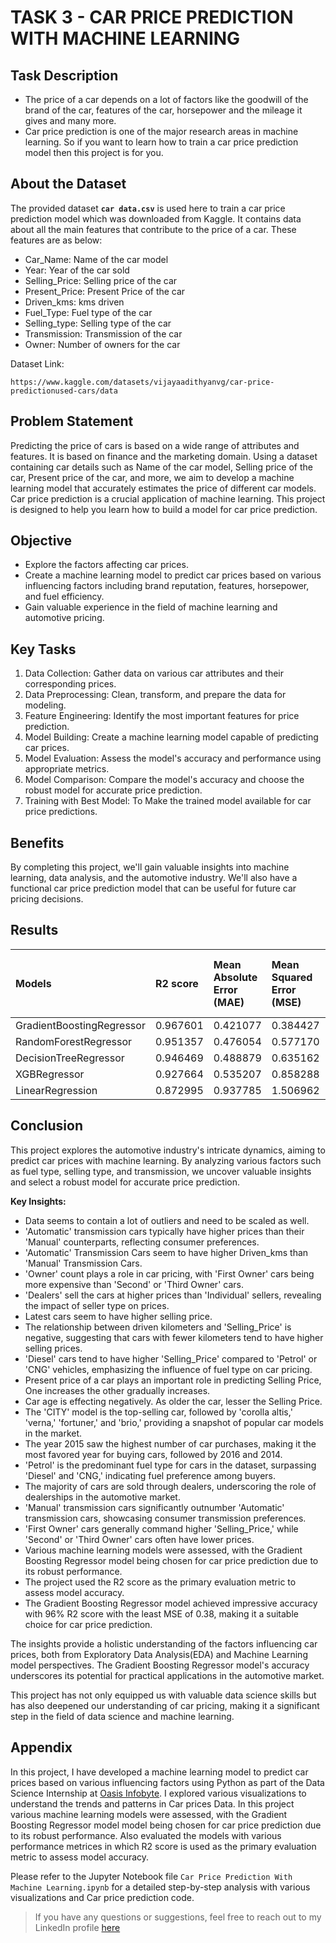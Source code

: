 # TASK 3 - CAR PRICE PREDICTION WITH MACHINE LEARNING

## Task Description
- The price of a car depends on a lot of factors like the goodwill of the brand of the car, features of the car, horsepower and the mileage it gives and many more. 
- Car price prediction is one of the major research areas in machine learning. So if you want to learn how to train a car price prediction model then this project is for you.

## About the Dataset
The provided dataset **```car data.csv```** is used here to train a car price prediction model which was downloaded from Kaggle. It contains data about all the main features that contribute to the price of a car. These features are as below:

- Car_Name: Name of the car model
- Year: Year of the car sold
- Selling_Price: Selling price of the car
- Present_Price: Present Price of the car
- Driven_kms: kms driven
- Fuel_Type: Fuel type of the car
- Selling_type: Selling type of the car
- Transmission: Transmission of the car
- Owner: Number of owners for the car

Dataset Link:
```
https://www.kaggle.com/datasets/vijayaadithyanvg/car-price-predictionused-cars/data
```

## Problem Statement
Predicting the price of cars is based on a wide range of attributes and features. It is based on finance and the marketing domain. Using a dataset containing car details such as Name of the car model, Selling price of the car, Present price of the car, and more, we aim to develop a machine learning model that accurately estimates the price of different car models. Car price prediction is a crucial application of machine learning. This project is designed to help you learn how to build a model for car price prediction.

## Objective
- Explore the factors affecting car prices.
- Create a machine learning model to predict car prices based on various influencing factors including brand reputation, features, horsepower, and fuel efficiency.
- Gain valuable experience in the field of machine learning and automotive pricing.

## Key Tasks

1. Data Collection: Gather data on various car attributes and their corresponding prices.
2. Data Preprocessing: Clean, transform, and prepare the data for modeling.
3. Feature Engineering: Identify the most important features for price prediction.
4. Model Building: Create a machine learning model capable of predicting car prices.
5. Model Evaluation: Assess the model's accuracy and performance using appropriate metrics.
6. Model Comparison: Compare the model's accuracy and choose the robust model for accurate price prediction.
7. Training with Best Model: To Make the trained model available for car price predictions.

## Benefits
By completing this project, we'll gain valuable insights into machine learning, data analysis, and the automotive industry. We'll also have a functional car price prediction model that can be useful for future car pricing decisions.

## Results
|          Models           | R2 score | Mean Absolute Error (MAE) | Mean Squared Error (MSE)	| Root Mean Square Error (RMSE) |
| :------------------------ |:-------- |:------------------------- | :----------------------- | :---------------------------- |
| GradientBoostingRegressor | 0.967601 |          0.421077         |        0.384427          |            0.620021           |
| RandomForestRegressor     | 0.951357 |          0.476054         |        0.577170          |            0.759717           |
| DecisionTreeRegressor     | 0.946469 |          0.488879         |        0.635162          |            0.796971           |
| XGBRegressor              | 0.927664 |          0.535207         |        0.858288          |            0.926438           |
| LinearRegression          | 0.872995 |          0.937785         |        1.506962          |            1.227584           |

## Conclusion
This project explores the automotive industry's intricate dynamics, aiming to predict car prices with machine learning. By analyzing various factors such as fuel type, selling type, and transmission, we uncover valuable insights and select a robust model for accurate price prediction.

**Key Insights:**
- Data seems to contain a lot of outliers and need to be scaled as well.
- 'Automatic' transmission cars typically have higher prices than their 'Manual' counterparts, reflecting consumer preferences.
- 'Automatic' Transmission Cars seem to have higher Driven_kms than 'Manual' Transmission Cars.
- 'Owner' count plays a role in car pricing, with 'First Owner' cars being more expensive than 'Second' or 'Third Owner' cars.
- 'Dealers' sell the cars at higher prices than 'Individual' sellers, revealing the impact of seller type on prices.
- Latest cars seem to have higher selling price.
- The relationship between driven kilometers and 'Selling_Price' is negative, suggesting that cars with fewer kilometers tend to have higher selling prices.
- 'Diesel' cars tend to have higher 'Selling_Price' compared to 'Petrol' or 'CNG' vehicles, emphasizing the influence of fuel type on car pricing.
- Present price of a car plays an important role in predicting Selling Price, One increases the other gradually increases.
- Car age is effecting negatively. As older the car, lesser the Selling Price.
- The 'CITY' model is the top-selling car, followed by 'corolla altis,' 'verna,' 'fortuner,' and 'brio,' providing a snapshot of popular car models in the market.
- The year 2015 saw the highest number of car purchases, making it the most favored year for buying cars, followed by 2016 and 2014.
- 'Petrol' is the predominant fuel type for cars in the dataset, surpassing 'Diesel' and 'CNG,' indicating fuel preference among buyers.
- The majority of cars are sold through dealers, underscoring the role of dealerships in the automotive market.
- 'Manual' transmission cars significantly outnumber 'Automatic' transmission cars, showcasing consumer transmission preferences.
- 'First Owner' cars generally command higher 'Selling_Price,' while 'Second' or 'Third Owner' cars often have lower prices.
- Various machine learning models were assessed, with the Gradient Boosting Regressor model being chosen for car price prediction due to its robust performance.
- The project used the R2 score as the primary evaluation metric to assess model accuracy.
- The Gradient Boosting Regressor model achieved impressive accuracy with 96% R2 score with the least MSE of 0.38, making it a suitable choice for car price prediction.

The insights provide a holistic understanding of the factors influencing car prices, both from Exploratory Data Analysis(EDA) and Machine Learning model perspectives. The Gradient Boosting Regressor model's accuracy underscores its potential for practical applications in the automotive market.

This project has not only equipped us with valuable data science skills but has also deepened our understanding of car pricing, making it a significant step in the field of data science and machine learning.

## Appendix
In this project, I have developed a machine learning model to predict car prices based on various influencing factors using Python as part of the Data Science Internship at [Oasis Infobyte](https://www.linkedin.com/company/oasis-infobyte/mycompany/). I explored various visualizations to understand the trends and patterns in Car prices Data. In this project various machine learning models were assessed, with the Gradient Boosting Regressor model model being chosen for car price prediction due to its robust performance. Also evaluated the models with various performance metrices in which R2 score is used as the primary evaluation metric to assess model accuracy.

Please refer to the Jupyter Notebook file ```Car Price Prediction With Machine Learning.ipynb``` for a detailed step-by-step analysis with various visualizations and Car price prediction code.

> If you have any questions or suggestions, feel free to reach out to my LinkedIn profile [here](https://www.linkedin.com/in/bindu-madhuri-kadiyala-79a55718a/)

